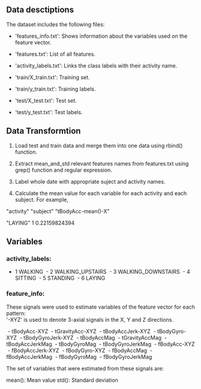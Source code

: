 
## Data desctiptions
The dataset includes the following files:
- 'features_info.txt': Shows information about the variables used on the feature vector.

- 'features.txt': List of all features.

- 'activity_labels.txt': Links the class labels with their activity name.

- 'train/X_train.txt': Training set.

- 'train/y_train.txt': Training labels.

- 'test/X_test.txt': Test set.

- 'test/y_test.txt': Test labels.

## Data Transformtion

1. Load test and train data and merge them into one data using rbind() function.

2. Extract mean_and_std relevant features names from features.txt using grep() function and regular expression.

3. Label whole date with appropriate suject and activity names.

4. Calculate the mean value for each variable for each activity and each subject.
 For example, 
 
  "activity" "subject" "tBodyAcc-mean()-X"
  
  "LAYING" 1 0.22159824394
 
 ## Variables
 
 ### activity_labels: 
  - 1 WALKING
  - 2 WALKING_UPSTAIRS
  - 3 WALKING_DOWNSTAIRS
  - 4 SITTING
  - 5 STANDING
  - 6 LAYING
  
 ### feature_info:
  
  These signals were used to estimate variables of the feature vector for each pattern:  
  '-XYZ' is used to denote 3-axial signals in the X, Y and Z directions.

  - tBodyAcc-XYZ
  - tGravityAcc-XYZ
  - tBodyAccJerk-XYZ
  - tBodyGyro-XYZ
  - tBodyGyroJerk-XYZ
  - tBodyAccMag
  - tGravityAccMag
  - tBodyAccJerkMag
  - tBodyGyroMag
  - tBodyGyroJerkMag
  - fBodyAcc-XYZ
  - fBodyAccJerk-XYZ
  - fBodyGyro-XYZ
  - fBodyAccMag
  - fBodyAccJerkMag
  - fBodyGyroMag
  - fBodyGyroJerkMag
  

  The set of variables that were estimated from these signals are: 

  mean(): Mean value
  std(): Standard deviation
 
 
  


